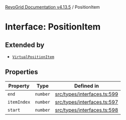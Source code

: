 [RevoGrid Documentation v4.13.5](README.md) / PositionItem

# Interface: PositionItem

## Extended by

- [`VirtualPositionItem`](Interface.VirtualPositionItem.md)

## Properties

| Property | Type | Defined in |
| ------ | ------ | ------ |
| `end` | `number` | [src/types/interfaces.ts:599](https://github.com/revolist/revogrid/blob/f32590b4b251a55e7610f26e48cd67947bdd6441/src/types/interfaces.ts#L599) |
| `itemIndex` | `number` | [src/types/interfaces.ts:597](https://github.com/revolist/revogrid/blob/f32590b4b251a55e7610f26e48cd67947bdd6441/src/types/interfaces.ts#L597) |
| `start` | `number` | [src/types/interfaces.ts:598](https://github.com/revolist/revogrid/blob/f32590b4b251a55e7610f26e48cd67947bdd6441/src/types/interfaces.ts#L598) |
